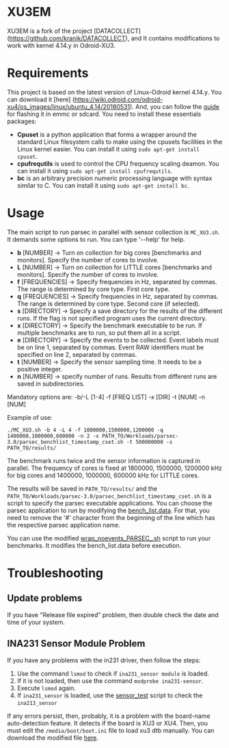# XU3EM
XU3EM is a fork of the project [DATACOLLECT] (https://github.com/kranik/DATACOLLECT), and It contains modifications to work with kernel 4.14.y in Odroid-XU3.

# Requirements

This project is based on the latest version of Linux-Odroid kernel 4.14.y. You can download it [here] (https://wiki.odroid.com/odroid-xu4/os_images/linux/ubuntu_4.14/20180531). And, you can follow the [guide](https://wiki.odroid.com/troubleshooting/odroid_flashing_tools) for flashing it in emmc or sdcard.  You need to install these essentials packages:

- **Cpuset** is a python application that forms a wrapper around the
standard Linux filesystem calls to make using the cpusets facilities
in the Linux kernel easier. You can install it using `sudo apt-get install cpuset`.
- **cpufrequtils**  is used to control the CPU frequency scaling deamon. You can install it using `sudo apt-get install cpufrequtils`.
- **bc**  is an arbitrary precision numeric processing language with syntax similar to C. You can install it using `sudo apt-get install bc`.

# Usage

The main script to run parsec in parallel with sensor collection is `MC_XU3.sh`. It demands some options to run. You can type '--help' for help.
- **b** [NUMBER] -> Turn on collection for big cores [benchmarks and monitors]. Specify the number of cores to involve.
- **L** [NUMBER] -> Turn on collection for LITTLE cores [benchmarks and monitors]. Specify the number of cores to involve.
- **f** [FREQUENCIES] -> Specify frequencies in Hz, separated by commas. The range is determined by core type. First core type.
- **q** [FREQUENCIES] -> Specify frequencies in Hz, separated by commas. The range is determined by core type. Second core (if selected).
- **s** [DIRECTORY] -> Specify a save directory for the results of the different runs. If the flag is not specified program uses the current directory.
- **x** [DIRECTORY] -> Specify the benchmark executable to be run. If multiple benchmarks are to run, so put them all in a script.
- **e** [DIRECTORY] -> Specify the events to be collected. Event labels must be on line 1, separated by commas. Event RAW identifiers must be specified on line 2, separated by commas.
- **t** [NUMBER] -> Specify the sensor sampling time. It needs to be a positive integer.
- **n** [NUMBER] -> specify number of runs. Results from different runs are saved in subdirectories.

Mandatory options are: -b/-L [1-4] -f [FREQ LIST] -x [DIR] -t [NUM] -n [NUM]

Example of use:

`./MC_XU3.sh -b 4 -L 4 -f 1800000,1500000,1200000 -q 1400000,1000000,600000 -n 2 -x PATH_TO/Workloads/parsec-3.0/parsec_benchlist_timestamp_cset.sh -t 500000000 -s PATH_TO/results/`

The benchmark runs twice and the sensor information is captured in parallel. The frequency of cores is fixed at  1800000, 1500000, 1200000 kHz for big cores and 1400000, 1000000, 600000 kHz for LITTLE cores. 

The results will be saved in `PATH_TO/results/` and the `PATH_TO/Workloads/parsec-3.0/parsec_benchlist_timestamp_cset.sh` is a script to specify the parsec executable applications. You can choose the parsec application to run by modifying the [bench_list.data](Workloads/parsec-3.0/bench_list.data). For that, you need to remove the '#' character from the beginning of the line which has the respective parsec application name.

You can use the modified [wrap_noevents_PARSEC_.sh](ODROID_XU3/wrap_noevents_PARSEC_.sh) script to run your benchmarks. It modifies the bench_list.data before execution.

# Troubleshooting

## Update problems

If you have "Release file expired" problem, then double check the date and time of your system.

## INA231 Sensor Module Problem

If you have any problems with the in231 driver, then follow the steps:

1. Use the command `lsmod` to check if `ina231_sensor module` is loaded.
2. If it is not loaded, then use the command `modprobe ina231-sensor`.
3. Execute `lsmod` again.
4. If `ina231_sensor` is loaded, use the [sensor_test](ODROID_XU3/XU3_Sensors/sensors_test.sh) script to check the `ina213_sensor`

If any errors persist, then, probably, it is a problem with the board-name auto-detection feature. It detects if the board is XU3 or XU4. Then, you must edit the `/media/boot/boot.ini` file to load xu3 dtb manually. You can download the modified file [here](https://www.dropbox.com/s/s2cz70m47xr4ikk/boot.ini?dl=0).
